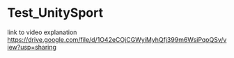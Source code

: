 # Test_UnitySport
link to video explanation
https://drive.google.com/file/d/1O42eCOjCGWyiMyhQfj399m6WsiPqoQSv/view?usp=sharing
